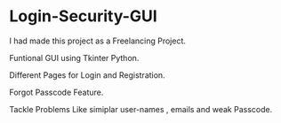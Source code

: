 # Login-Security-GUI
I had made this project as a Freelancing Project.

Funtional GUI using Tkinter Python.

Different Pages for Login and Registration.

Forgot Passcode Feature.

Tackle Problems Like simiplar user-names , emails and weak Passcode.

